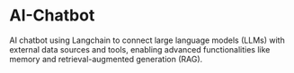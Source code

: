 # AI-Chatbot
AI chatbot using Langchain to connect large language models (LLMs) with external data sources and tools, enabling advanced functionalities like memory and retrieval-augmented generation (RAG).
